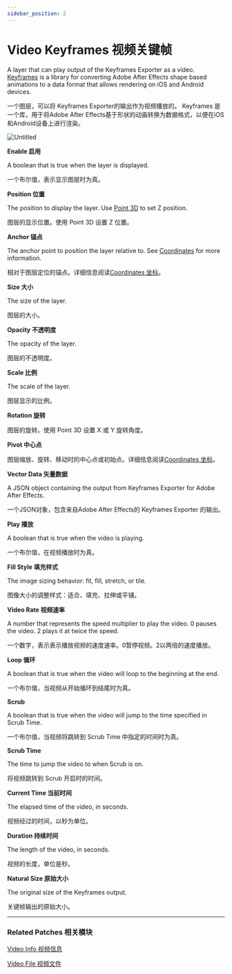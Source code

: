 ```yaml
---
sidebar_position: 2
---
```


# Video Keyframes 视频关键帧

A layer that can play output of the Keyframes Exporter as a video. [Keyframes](https://facebookincubator.github.io/Keyframes/) is a library for converting Adobe After Effects shape based animations to a data format that allows rendering on iOS and Android devices.

一个图层，可以将 Keyframes Exporter的输出作为视频播放的。 Keyframes 是一个库，用于将Adobe After Effects基于形状的动画转换为数据格式，以便在iOS和Android设备上进行渲染。

![Untitled](https://s3.us-west-2.amazonaws.com/secure.notion-static.com/5eac7bb8-e581-48a9-b546-2e6357e4d3c9/Untitled.png?X-Amz-Algorithm=AWS4-HMAC-SHA256&X-Amz-Content-Sha256=UNSIGNED-PAYLOAD&X-Amz-Credential=AKIAT73L2G45EIPT3X45%2F20220602%2Fus-west-2%2Fs3%2Faws4_request&X-Amz-Date=20220602T185851Z&X-Amz-Expires=86400&X-Amz-Signature=16c61231d7a91e09330621b852f7e49515489a90dae31ff8519df9b11c634464&X-Amz-SignedHeaders=host&response-content-disposition=filename%20%3D%22Untitled.png%22&x-id=GetObject)

**Enable 启用**

A boolean that is true when the layer is displayed.

一个布尔值，表示显示图层时为真。

**Position 位置**

The position to display the layer. Use [Point 3D](https://www.notion.so/Point-3D-6d2c3b3df3f74659ae0d647876ce3aa9) to set Z position.

图层的显示位置。使用 Point 3D 设置 Z 位置。

**Anchor 锚点**

The anchor point to position the layer relative to. See [Coordinates](https://www.notion.so/Coordinates-bd835085db7c48e49e00a66e5e44caf2) for more information.

相对于图层定位的锚点。详细信息阅读[Coordinates 坐标](https://www.notion.so/Coordinates-bd835085db7c48e49e00a66e5e44caf2)。

**Size 大小**

The size of the layer.

图层的大小。

**Opacity 不透明度**

The opacity of the layer.

图层的不透明度。

**Scale 比例**

The scale of the layer.

图层显示的比例。

**Rotation 旋转**

图层的旋转。使用 Point 3D 设置 X 或 Y 旋转角度。

**Pivot 中心点**

图层缩放、旋转、移动时的中心点或初始点。详细信息阅读[Coordinates 坐标](https://www.notion.so/Coordinates-bd835085db7c48e49e00a66e5e44caf2)。

**Vector Data 矢量数据**

A JSON object containing the output from Keyframes Exporter for Adobe After Effects.

一个JSON对象，包含来自Adobe After Effects的 Keyframes Exporter 的输出。

**Play 播放**

A boolean that is true when the video is playing.

一个布尔值，在视频播放时为真。

**Fill Style 填充样式**

The image sizing behavior: fit, fill, stretch, or tile.

图像大小的调整样式：适合、填充、拉伸或平铺。

**Video Rate 视频速率**

A number that represents the speed multiplier to play the video. 0 pauses the video. 2 plays it at twice the speed.

一个数字，表示表示播放视频的速度速率。0暂停视频。2以两倍的速度播放。

**Loop 循环**

A boolean that is true when the video will loop to the beginning at the end.

一个布尔值，当视频从开始循环到结尾时为真。

**Scrub**

A boolean that is true when the video will jump to the time specified in Scrub Time.

一个布尔值，当视频将跳转到 Scrub Time 中指定的时间时为真。

**Scrub Time**

The time to jump the video to when Scrub is on.

将视频跳转到 Scrub 开启时的时间。

**Current Time 当前时间**

The elapsed time of the video, in seconds.

视频经过的时间，以秒为单位。

**Duration 持续时间**

The length of the video, in seconds.

视频的长度，单位是秒。

**Natural Size 原始大小**

The original size of the Keyframes output.

关键帧输出的原始大小。

------

### Related Patches 相关模块

[Video Info 视频信息](https://www.notion.so/Video-Info-4d10e3612b784ced9bd23631b9e3a68b)

[Video File 视频文件](https://www.notion.so/Video-File-460f7fd4e7db40328e354f6306ede79a)
